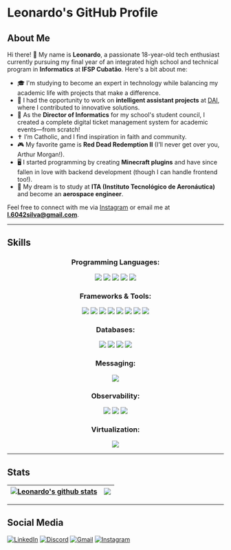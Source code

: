 # Leonardo's GitHub Profile

## About Me

Hi there! 👋 My name is **Leonardo**, a passionate 18-year-old tech enthusiast currently pursuing my final year of an integrated high school and technical program in **Informatics** at **IFSP Cubatão**. Here's a bit about me:

- 🎓 I'm studying to become an expert in technology while balancing my academic life with projects that make a difference.
- 💼 I had the opportunity to work on **intelligent assistant projects** at [DAI](https://www.dai.tec.br/), where I contributed to innovative solutions.
- 🎉 As the **Director of Informatics** for my school's student council, I created a complete digital ticket management system for academic events—from scratch!
- ✝️ I’m Catholic, and I find inspiration in faith and community.
- 🎮 My favorite game is **Red Dead Redemption II** (I’ll never get over you, Arthur Morgan!).
- 🖥️ I started programming by creating **Minecraft plugins** and have since fallen in love with backend development (though I can handle frontend too!).
- 🚀 My dream is to study at **ITA (Instituto Tecnológico de Aeronáutica)** and become an **aerospace engineer**.

Feel free to connect with me via [Instagram](https://www.instagram.com/_oleonardosilva/) or email me at **l.6042silva@gmail.com**.

---

## Skills

### <p align="center">Programming Languages:</p>

<p align="center">
<img src="https://img.shields.io/badge/java-%23ED8B00.svg?style=for-the-badge&logo=openjdk&logoColor=white"/>
<img src="https://img.shields.io/badge/Go-%2300ADD8?style=for-the-badge&logo=go&logoColor=white"/>
<img src="https://img.shields.io/badge/TypeScript-%23007ACC?style=for-the-badge&logo=typescript&logoColor=white"/>
<img src="https://img.shields.io/badge/C%23-%23239120?style=for-the-badge&logo=csharp&logoColor=white"/>
<img src="https://img.shields.io/badge/javascript-%23323330.svg?style=for-the-badge&logo=javascript&logoColor=%23F7DF1E"/>
</p>

### <p align="center">Frameworks & Tools:</p>
<p align="center">
<img src="https://img.shields.io/badge/Spring-%236DB33F?style=for-the-badge&logo=spring&logoColor=white"/>
<img src="https://img.shields.io/badge/Next.js-%23000000?style=for-the-badge&logo=next.js&logoColor=white"/>
<img src="https://img.shields.io/badge/NestJS-%23E0234E?style=for-the-badge&logo=nestjs&logoColor=white"/>
<img src="https://img.shields.io/badge/React-%2361DAFB?style=for-the-badge&logo=react&logoColor=black"/>
<img src="https://img.shields.io/badge/Tailwind_CSS-%2338B2AC?style=for-the-badge&logo=tailwind-css&logoColor=white"/>
<img src="https://img.shields.io/badge/.NET-%235C2D91?style=for-the-badge&logo=.net&logoColor=white"/>
<img src="https://img.shields.io/badge/express.js-%23404d59.svg?style=for-the-badge&logo=express&logoColor=%2361DAFB"/>
<img src="https://img.shields.io/badge/node.js-6DA55F?style=for-the-badge&logo=node.js&logoColor=white"/>
</p>

### <p align="center">Databases:</p>
<p align="center">
<img src="https://img.shields.io/badge/PostgreSQL-%23336791?style=for-the-badge&logo=postgresql&logoColor=white"/>
<img src="https://img.shields.io/badge/MySQL-%234479A1?style=for-the-badge&logo=mysql&logoColor=white"/>
<img src="https://img.shields.io/badge/MongoDB-%2343A047?style=for-the-badge&logo=mongodb&logoColor=white"/>
<img src="https://img.shields.io/badge/redis-%23DD0031.svg?style=for-the-badge&logo=redis&logoColor=white"/>
</p>

### <p align="center">Messaging:</p>
<p align="center">
<img src="https://img.shields.io/badge/RabbitMQ-%23FF6600?style=for-the-badge&logo=rabbitmq&logoColor=white"/>
</p>

### <p align="center">Observability:</p>
<p align="center">
<img src="https://img.shields.io/badge/OpenTelemetry-%23FFFFFF?style=for-the-badge&logo=opentelemetry&logoColor=black"/>
<img src="https://img.shields.io/badge/Prometheus-%23E6522C?style=for-the-badge&logo=prometheus&logoColor=white"/>
<img src="https://img.shields.io/badge/Grafana-%23F46800?style=for-the-badge&logo=grafana&logoColor=white"/>
</p>

### <p align="center">Virtualization:</p>
<p align="center">
<img src="https://img.shields.io/badge/Docker-%230db7ed?style=for-the-badge&logo=docker&logoColor=white"/>
</p>

---

## Stats
| <a href="https://github.com/oleonardosilva"><img align="center" src="https://github-profile-summary-cards.vercel.app/api/cards/profile-details?username=oleonardosilva&theme=tokyonight" alt="Leonardo's github stats" /></a> | <a href="https://github.com/oleonardosilva"><img align="center" src="https://github-readme-stats.vercel.app/api/top-langs/?username=oleonardosilva&layout=compact&theme=tokyonight&hide_border=true" /></a> |
| ------------- | ------------- |

---

## Social Media
[![LinkedIn](https://img.shields.io/badge/LinkedIn-0077B5?style=for-the-badge&logo=linkedin&logoColor=white)](https://www.linkedin.com/in/oleonardosilva/)
[![Discord](https://img.shields.io/badge/Discord-7289DA?style=for-the-badge&logo=discord&logoColor=white)](https://discord.com/channels/@leonardodasilva/)
[![Gmail](https://img.shields.io/badge/Gmail-333333?style=for-the-badge&logo=gmail&logoColor=red)](mailto:l.6042silva@gmail.com)
[![Instagram](https://img.shields.io/badge/Instagram-E4405F?style=for-the-badge&logo=instagram&logoColor=white)](https://www.instagram.com/_oleonardosilva/)

